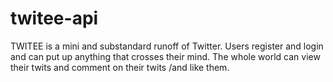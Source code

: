 # twitee-api
TWITEE is a mini and substandard runoff of Twitter. Users register and login and can put up anything that crosses their mind. The whole world can view their twits and comment on their twits /and like them.
